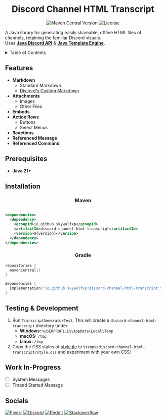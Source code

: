 <h1 align="center">Discord Channel HTML Transcript</h1>

<p align="center">
    <a href="https://central.sonatype.com/artifact/io.github.skywolfxp/discord-channel-html-transcript"><img alt="Maven Central Version" src="https://img.shields.io/maven-central/v/io.github.skywolfxp/discord-channel-html-transcript?style=for-the-badge&color=%2300c800&label=Maven%20Central"></a>
    <a href="https://github.com/SkyWolfXP/discord-channel-html-transcript/blob/main/LICENSE"><img alt="License" src="https://img.shields.io/github/license/SkyWolfXP/discord-channel-html-transcript?style=for-the-badge&color=%2300c800"></a>
</p>

A Java library for generating easily shareable, offline HTML files of channels, retaining the familiar Discord visuals.\
Uses [**Java Discord API**](https://github.com/discord-jda/JDA)
& [**Java Template Engine**](https://github.com/casid/jte/).

<details>
  <summary>Table of Contents</summary>
  <ol>
    <li><a href="#features">Features</a></li>
    <li><a href="#prerequisites">Prerequisites</a></li>
    <li><a href="#installation">Installation</a></li>
    <li><a href="#testing--development">Testing & Development</a></li>
    <li><a href="#socials">Socials</a></li>
  </ol>
</details>

## Features

- **Markdown**
    - Standard Markdown
    - [Discord's Custom Markdown](https://support.discord.com/hc/en-us/articles/210298617-Markdown-Text-101-Chat-Formatting-Bold-Italic-Underline)
- **Attachments**
    - Images
    - Other Files
- **Embeds**
- **Action Rows**
    - Buttons
    - Select Menus
- **Reactions**
- **Referenced Message**
- **Referenced Command**

## Prerequisites

- **Java 21+**

## Installation

<h3 align="center">Maven</h3>

```xml

<dependencies>
  <dependency>
    <groupId>io.github.skywolfxp</groupId>
    <artifactId>discord-channel-html-transcript</artifactId>
    <version>${version}</version>
  </dependency>
</dependencies>
```

<h3 align="center">Gradle</h3>

```kts
repositories {
  mavenCentral()
}

dependencies {
  implementation("io.github.skywolfxp:discord-channel-html-transcript:${version}")
}
```

## Testing & Development

1. Run `TranscriptGeneratorTest`, This will create a `discord-channel-html-transcript` directory under:
    - **Windows:** `%USERPROFILE%\AppData\Local\Temp`
    - **macOS:** `/tmp`
    - **Linux:** `/tmp`
2. Copy the CSS styles of [style.jte](https://github.com/SkyWolfXP/discord-channel-html-transcript/blob/main/src/main/resources/template/css/style.jte)
   to `%temp%/discord-channel-html-transcript/style.css` and experiment with your own CSS!

## Work In-Progress

- [ ] System Messages
- [ ] Thread Started Message

## Socials

[![Fiverr](https://img.shields.io/badge/%40SkyWolfXP-FFFFFF?style=flat-square&logo=fiverr&logoColor=FFFFFF&logoSize=auto&color=%231DBF73)](https://www.fiverr.com/skywolfxp) [![Discord](https://img.shields.io/badge/%40SkyWolfXP-FFFFFF?style=flat-square&logo=discord&logoColor=FFFFFF&color=%235865F2)](https://discord.com/users/545902760453996546) [![Reddit](https://img.shields.io/badge/u%2FSkyWolfXP-FFFFFF?style=flat-square&logo=reddit&logoColor=FFFFFF&color=%23FF4500)](https://reddit.com/user/skywolfxp) [![Stackoverflow](https://img.shields.io/badge/SkyWolfXP-FFFFFF?style=flat-square&logo=stackoverflow&logoColor=FFFFFF&color=%23F58025)](https://stackoverflow.com/users/16410630)
